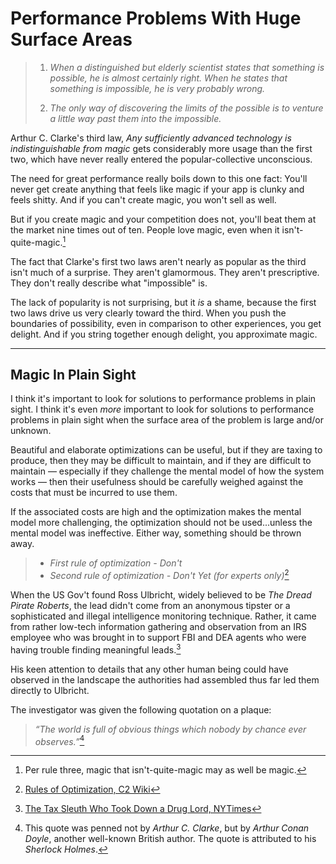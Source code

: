 # Performance Problems With Huge Surface Areas

> 1. _When a distinguished but elderly scientist states that something is possible,
> he is almost certainly right. When he states that something is impossible,
> he is very probably wrong._
>
> 2. _The only way of discovering the limits of the possible is to venture a
> little way past them into the impossible._

Arthur C. Clarke's third law, _Any sufficiently advanced technology is indistinguishable
from magic_ gets considerably more usage than the first two, which have never
really entered the popular-collective unconscious.

The need for great performance really boils down to this one fact:
You'll never get create anything that feels like magic if your app is
clunky and feels shitty. And if you can't create magic, you won't sell as well.

But if you create magic and your competition does not, you'll beat them at the
market nine times out of ten. People love magic, even when it
isn't-quite-magic.[^1]

The fact that Clarke's first two laws aren't nearly as popular as the third
isn't much of a surprise. They aren't glamormous. They aren't prescriptive.
They don't really describe what "impossible" is.

The lack of popularity is not
surprising, but it _is_ a shame, because the first two laws drive us very clearly
toward the third. When you push the boundaries of possibility, even in comparison
to other experiences, you get delight. And if you string together enough delight,
you approximate magic.

---

## Magic In Plain Sight

I think it's important to look for solutions to performance problems
in plain sight. I think it's even _more_ important to look for solutions to
performance problems in plain sight when the surface area of the problem is large
and/or unknown.

Beautiful and elaborate optimizations can be useful, but if they are
taxing to produce, then they may be difficult to maintain, and if they are
difficult to maintain &mdash; especially if they challenge the mental model
of how the system works &mdash; then their usefulness should be carefully
weighed against the costs that must be incurred to use them.

If the associated costs are high and the optimization makes the mental model
more challenging, the optimization should not be used...unless the mental model
was ineffective. Either way, something should be thrown away.

> - _First rule of optimization - Don't_
> - _Second rule of optimization - Don't Yet (for experts only)_[^2]


When the US Gov't found Ross Ulbricht, widely believed to be _The Dread Pirate
Roberts_, the lead didn't come from an anonymous tipster or a sophisticated
and illegal intelligence monitoring technique. Rather, it came from rather
low-tech information gathering and observation from an IRS employee who was
brought in to support FBI and DEA agents who were having trouble finding
meaningful leads.[^3]

His keen attention to details that any other human being could have observed
in the landscape the authorities had assembled thus far led them directly to
Ulbricht.

The investigator was given the following quotation on a plaque:

> _“The world is full of obvious things which nobody by chance ever observes.”_[^4]

[^1]: Per rule three, magic that isn't-quite-magic may as well be magic.
[^2]: [Rules of Optimization, C2 Wiki](http://c2.com/cgi/wiki?RulesOfOptimization)
[^3]: [The Tax Sleuth Who Took Down a Drug Lord, NYTimes](http://www.nytimes.com/2015/12/27/business/dealbook/the-unsung-tax-agent-who-put-a-face-on-the-silk-road.html)
[^4]: This quote was penned not by _Arthur C. Clarke_, but by _Arthur Conan Doyle_, another well-known British author. The quote is attributed to his _Sherlock Holmes_.
